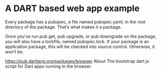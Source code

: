 # A DART based web app example

Every package has a pubspec, a file named pubspec.yaml, in the root directory of the package. That’s what makes it a package.

Once you’ve run pub get, pub upgrade, or pub downgrade on the package, you will also have a lockfile, named pubspec.lock.
If your package is an application package, this will be checked into source control. Otherwise, it won’t be.

https://pub.dartlang.org/packages/browser
About
The bootstrap dart.js script for Dart apps running in the browser.